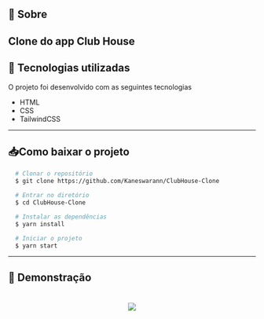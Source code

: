 ## 🔖 Sobre
Clone do app Club House
---

## 🚀 Tecnologias utilizadas
O projeto foi desenvolvido com as seguintes tecnologias
- HTML
- CSS
- TailwindCSS

---

## 📥Como baixar o projeto

```bash
  # Clonar o repositório
  $ git clone https://github.com/Kaneswarann/ClubHouse-Clone

  # Entrar no diretório
  $ cd ClubHouse-Clone

  # Instalar as dependências
  $ yarn install

  # Iniciar o projeto
  $ yarn start
```
---
## 📌 Demonstração

<h1 align="center"> 
  <img src="https://i.imgur.com/2x70v5N.png">
</h1>
